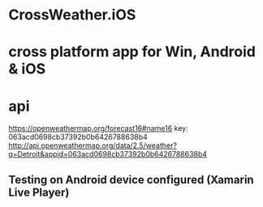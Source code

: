 # CrossWeather.iOS

# cross platform app for Win, Android & iOS

# api
https://openweathermap.org/forecast16#name16
key: 063acd0698cb37392b0b6426788638b4
http://api.openweathermap.org/data/2.5/weather?q=Detroit&appid=063acd0698cb37392b0b6426788638b4

## Testing on Android device configured (Xamarin Live Player)
